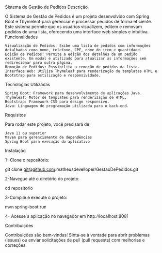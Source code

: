 Sistema de Gestão de Pedidos
Descrição

O Sistema de Gestão de Pedidos é um projeto desenvolvido com Spring Boot e Thymeleaf para gerenciar e processar pedidos de forma eficiente. Este sistema permite que os usuários visualizem, editem e removam pedidos de uma lista, oferecendo uma interface web simples e intuitiva.
Funcionalidades

    Visualização de Pedidos: Exibe uma lista de pedidos com informações detalhadas como nome, telefone, CPF, nome do item e quantidade.
    Edição de Pedidos: Permite a edição dos detalhes de um pedido existente. Um modal é utilizado para atualizar as informações sem redirecionar para outra página.
    Remoção de Pedidos: Possibilita a remoção de pedidos da lista.
    Interface Web: Utiliza Thymeleaf para renderização de templates HTML e Bootstrap para estilização e responsividade.

Tecnologias Utilizadas

    Spring Boot: Framework para desenvolvimento de aplicações Java.
    Thymeleaf: Motor de templates para renderização de HTML.
    Bootstrap: Framework CSS para design responsivo.
    Java: Linguagem de programação utilizada para o back-end.

Requisitos

Para rodar este projeto, você precisará de:

    Java 11 ou superior
    Maven para gerenciamento de dependências
    Spring Boot para execução do aplicativo

Instalação

 1- Clone o repositório:
 
 git clone git@github.com:matheusdevelloper/GestaoDePedidos.git

 2-Navegue até o diretório do projeto:
 
 cd repositorio

 3-Compile e execute o projeto:
 
 mvn spring-boot:run

 4- Acesse a aplicação no navegador em http://localhost:8081

 Contribuições

Contribuições são bem-vindas! Sinta-se à vontade para abrir problemas (issues) ou enviar solicitações de pull (pull requests) com melhorias e correções.
 
